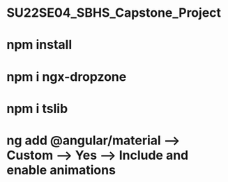 # SU22SE04_SBHS_Capstone_Project
# npm install
# npm i ngx-dropzone
# npm i tslib
# ng add @angular/material --> Custom --> Yes --> Include and enable animations
